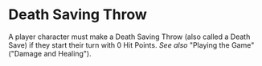 # Death Saving Throw

A player character must make a Death Saving Throw (also called a Death Save) if they start their turn with 0 Hit Points. *See also* "Playing the Game" ("Damage and Healing").